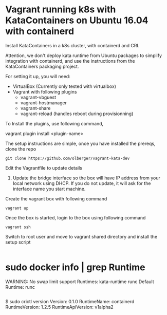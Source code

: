 # Vagrant running k8s with KataContainers on Ubuntu 16.04 with containerd

Install KataContainers in a k8s cluster, with containerd and CRI.

Attention, we don't deploy kata runtime from Ubuntu packages to
simplify integration with containerd, and use the instructions from
the KataContainers packaging project.

For setting it up, you will need:

- VirtualBox (Currently only tested with virtualbox)
- Vagrant with following plugins
  - vagrant-vbguest
  - vagrant-hostmanager
  - vagrant-share
  - vagrant-reload (handles reboot during provisionning)

To Install the plugins, use following command,

vagrant plugin install &lt;plugin-name&gt;

The setup instructions are simple, once you have installed the prereqs, clone the repo

```
git clone https://github.com/olberger/vagrant-kata-dev
```

Edit the Vagrantfile to update details

1. Update the bridge interface so the box will have IP address from your local network using DHCP. If you do not update, it will ask for the interface name you start machine.

Create the vagrant box with following command

``` vagrant up ```

Once the box is started, login to the box using following command

``` vagrant ssh ```

Switch to root user and move to vagrant shared directory and install the setup script

```

```
# sudo docker info | grep Runtime
WARNING: No swap limit support
Runtimes: kata-runtime runc
Default Runtime: runc
```

```
$ sudo crictl version
Version:  0.1.0
RuntimeName:  containerd
RuntimeVersion:  1.2.5
RuntimeApiVersion:  v1alpha2
```
